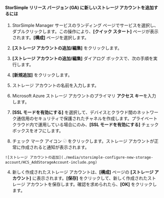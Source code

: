<!--author=SharS last changed: 9/17/15-->

#### StorSimple リリース バージョン (GA) に新しいストレージ アカウントを追加するには

1. StorSimple Manager サービスのランディング ページでサービスを選択し、ダブルクリックします。この操作により、**[クイック スタート]** ページが表示されます。**[構成]** ページを選択します。

2. **[ストレージ アカウントの追加/編集]** をクリックします。

3. **[ストレージ アカウントの追加/編集]** ダイアログ ボックスで、次の手順を実行します。

  1. **[新規追加]** をクリックします。
  2. ストレージ アカウントの名前を入力します。
  3. Microsoft Azure ストレージ アカウントのプライマリ **アクセス キー**を入力します。
  4. **[SSL モードを有効にする]** を選択して、デバイスとクラウド間のネットワーク通信用のセキュリティで保護されたチャネルを作成します。プライベート クラウド内で運用している場合にのみ、**[SSL モードを有効にする]** チェック ボックスをオフにします。
  5. チェック マーク アイコン ![チェック マーク アイコン](./media/storsimple-configure-new-storage-account/HCS_CheckIcon-include.png) をクリックします。ストレージ アカウントが正常に作成されると通知が表示されます。

    ![ストレージ アカウントの追加](./media/storsimple-configure-new-storage-account/HCS_AddStorageAccount-include.png)

4. 新しく作成されたストレージ アカウントは、**[構成]** ページの **[ストレージ アカウント]** に表示されます。**[保存]** をクリックして、新しく作成されたストレージ アカウントを保存します。確認を求められたら、**[OK]** をクリックします。

<!---HONumber=Oct15_HO3-->